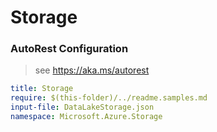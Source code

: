 # Storage
### AutoRest Configuration
> see https://aka.ms/autorest

``` yaml
title: Storage
require: $(this-folder)/../readme.samples.md
input-file: DataLakeStorage.json
namespace: Microsoft.Azure.Storage
```